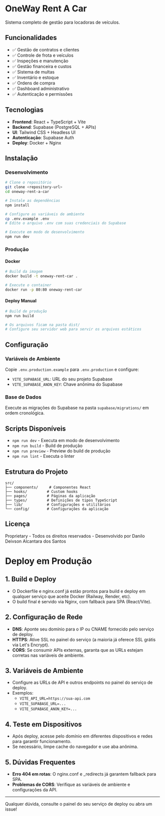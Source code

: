 # OneWay Rent A Car

Sistema completo de gestão para locadoras de veículos.

## Funcionalidades

- ✅ Gestão de contratos e clientes
- ✅ Controle de frota e veículos
- ✅ Inspeções e manutenção
- ✅ Gestão financeira e custos
- ✅ Sistema de multas
- ✅ Inventário e estoque
- ✅ Ordens de compra
- ✅ Dashboard administrativo
- ✅ Autenticação e permissões

## Tecnologias

- **Frontend**: React + TypeScript + Vite
- **Backend**: Supabase (PostgreSQL + APIs)
- **UI**: Tailwind CSS + Headless UI
- **Autenticação**: Supabase Auth
- **Deploy**: Docker + Nginx

## Instalação

### Desenvolvimento

```bash
# Clone o repositório
git clone <repository-url>
cd oneway-rent-a-car

# Instale as dependências
npm install

# Configure as variáveis de ambiente
cp .env.example .env
# Edite o arquivo .env com suas credenciais do Supabase

# Execute em modo de desenvolvimento
npm run dev
```

### Produção

#### Docker

```bash
# Build da imagem
docker build -t oneway-rent-car .

# Execute o container
docker run -p 80:80 oneway-rent-car
```

#### Deploy Manual

```bash
# Build de produção
npm run build

# Os arquivos ficam na pasta dist/
# Configure seu servidor web para servir os arquivos estáticos
```

## Configuração

### Variáveis de Ambiente

Copie `.env.production.example` para `.env.production` e configure:

- `VITE_SUPABASE_URL`: URL do seu projeto Supabase
- `VITE_SUPABASE_ANON_KEY`: Chave anônima do Supabase

### Base de Dados

Execute as migrações do Supabase na pasta `supabase/migrations/` em ordem cronológica.

## Scripts Disponíveis

- `npm run dev` - Executa em modo de desenvolvimento
- `npm run build` - Build de produção
- `npm run preview` - Preview do build de produção
- `npm run lint` - Executa o linter

## Estrutura do Projeto

```
src/
├── components/     # Componentes React
├── hooks/         # Custom hooks
├── pages/         # Páginas da aplicação
├── types/         # Definições de tipos TypeScript
├── lib/           # Configurações e utilitários
└── config/        # Configurações da aplicação
```

## Licença

Proprietary - Todos os direitos reservados - Desenvolvido por Danilo Deivson Alcantara dos Santos

# Deploy em Produção

## 1. Build e Deploy
- O Dockerfile e nginx.conf já estão prontos para build e deploy em qualquer serviço que aceite Docker (Railway, Render, etc).
- O build final é servido via Nginx, com fallback para SPA (React/Vite).

## 2. Configuração de Rede
- **DNS**: Aponte seu domínio para o IP ou CNAME fornecido pelo serviço de deploy.
- **HTTPS**: Ative SSL no painel do serviço (a maioria já oferece SSL grátis via Let's Encrypt).
- **CORS**: Se consumir APIs externas, garanta que as URLs estejam corretas nas variáveis de ambiente.

## 3. Variáveis de Ambiente
- Configure as URLs de API e outros endpoints no painel do serviço de deploy.
- Exemplos:
  - `VITE_API_URL=https://sua-api.com`
  - `VITE_SUPABASE_URL=...`
  - `VITE_SUPABASE_ANON_KEY=...`

## 4. Teste em Dispositivos
- Após deploy, acesse pelo domínio em diferentes dispositivos e redes para garantir funcionamento.
- Se necessário, limpe cache do navegador e use aba anônima.

## 5. Dúvidas Frequentes
- **Erro 404 em rotas**: O nginx.conf e _redirects já garantem fallback para SPA.
- **Problemas de CORS**: Verifique as variáveis de ambiente e configurações da API.

---

Qualquer dúvida, consulte o painel do seu serviço de deploy ou abra um issue!
